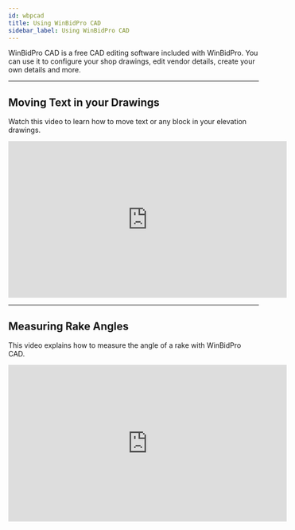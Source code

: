 ```yaml
---
id: wbpcad
title: Using WinBidPro CAD
sidebar_label: Using WinBidPro CAD
---
```


WinBidPro CAD is a free CAD editing software included with WinBidPro. You can use it to configure your shop drawings, edit vendor details, create your own details and more. 

---
## Moving Text in your Drawings

Watch this video to learn how to move text or any block in your elevation drawings.

<iframe width="560" height="315" src="https://www.youtube.com/embed/oNC5I1v8UrY" title="YouTube video player" frameborder="0" allow="accelerometer; autoplay; clipboard-write; encrypted-media; gyroscope; picture-in-picture" allowfullscreen></iframe>

---
## Measuring Rake Angles

This video explains how to measure the angle of a rake with WinBidPro CAD.

<iframe width="560" height="315" src="https://www.youtube.com/embed/RQYRUqU2RKA" title="YouTube video player" frameborder="0" allow="accelerometer; autoplay; clipboard-write; encrypted-media; gyroscope; picture-in-picture" allowfullscreen></iframe>